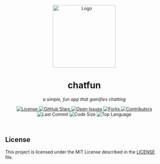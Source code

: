 <p align="center">
  <img src="https://example.com/logo" alt="Logo" width="200" height="200"/>
</p>

<h1 align="center">chatfun</h1>

<p align="center">
  <em>a simple, fun app that gamifies chatting</em>
</p>

<p align="center">
  <!-- License -->
  <a href="https://github.com/chatfundev/website/blob/main/LICENSE">
    <img src="https://img.shields.io/github/license/chatfundev/website?style=flat-square&logo=opensourceinitiative&color=34c759" alt="License">
  </a>
  <!-- Stars -->
  <a href="https://github.com/chatfundev/website/stargazers">
    <img src="https://img.shields.io/github/stars/chatfundev/website?style=flat-square&logo=star&color=f2a900" alt="GitHub Stars">
  </a>
  <!-- Issues -->
  <a href="https://github.com/chatfundev/website/issues">
    <img src="https://img.shields.io/github/issues/chatfundev/website?style=flat-square&logo=github&color=ff6f61" alt="Open Issues">
  </a>
  <!-- Forks -->
  <a href="https://github.com/chatfundev/website/network/members">
    <img src="https://img.shields.io/github/forks/chatfundev/website?style=flat-square&logo=github&color=9059ff" alt="Forks">
  </a>
  <!-- Contributors -->
  <a href="https://github.com/chatfundev/website/graphs/contributors">
    <img src="https://img.shields.io/github/contributors/chatfundev/website?style=flat-square&logo=github&color=20c997" alt="Contributors">
  </a>
  <!-- Last Commit -->
  <img src="https://img.shields.io/github/last-commit/chatfundev/website?style=flat-square&logo=git&color=ffb347" alt="Last Commit">
  <!-- Code Size -->
  <img src="https://img.shields.io/github/languages/code-size/chatfundev/website?style=flat-square&logo=files&color=6c757d" alt="Code Size">
  <!-- Top Language -->
  <img src="https://img.shields.io/github/languages/top/chatfundev/website?style=flat-square&color=4f8cc9" alt="Top Language">
</p>

<br/>

## License

This project is licensed under the MIT License described in the [LICENSE](LICENSE) file.